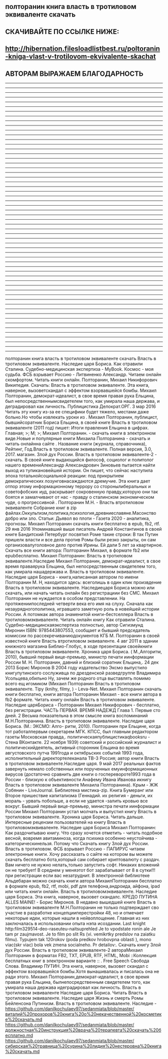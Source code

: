 полторанин книга власть в тротиловом эквиваленте скачать
--------------------------------------------------
СКАЧИВАЙТЕ ПО ССЫЛКЕ НИЖЕ:
--------------------------------------------------
http://hibernation.filesloadlistbest.ru/poltoranin-kniga-vlast-v-trotilovom-ekvivalente-skachat
--------------------------------------------------
АВТОРАМ ВЫРАЖАЕМ БЛАГОДАРНОСТЬ
--------------------------------------------------
--------------------------------------------------
--------------------------------------------------
--------------------------------------------------
--------------------------------------------------
--------------------------------------------------
--------------------------------------------------
--------------------------------------------------
--------------------------------------------------
--------------------------------------------------
--------------------------------------------------
--------------------------------------------------
--------------------------------------------------
--------------------------------------------------
--------------------------------------------------
--------------------------------------------------
--------------------------------------------------
--------------------------------------------------
--------------------------------------------------
--------------------------------------------------
--------------------------------------------------
--------------------------------------------------
--------------------------------------------------
--------------------------------------------------
--------------------------------------------------
--------------------------------------------------
--------------------------------------------------
--------------------------------------------------
--------------------------------------------------
--------------------------------------------------
--------------------------------------------------
--------------------------------------------------
--------------------------------------------------
--------------------------------------------------
--------------------------------------------------
--------------------------------------------------
--------------------------------------------------
--------------------------------------------------
--------------------------------------------------
--------------------------------------------------
--------------------------------------------------
--------------------------------------------------
--------------------------------------------------
--------------------------------------------------
--------------------------------------------------
--------------------------------------------------
--------------------------------------------------
--------------------------------------------------
--------------------------------------------------
--------------------------------------------------
--------------------------------------------------
--------------------------------------------------
--------------------------------------------------
--------------------------------------------------
--------------------------------------------------
--------------------------------------------------
--------------------------------------------------
--------------------------------------------------
--------------------------------------------------
полторанин книга власть в тротиловом эквиваленте скачать Власть в тротиловом эквиваленте. Наследие царя Бориса. Как отравили Сталина. Судебно-медицинская экспертиза - MyBook. Космос - моя судьба. ФСБ взрывает Россию - Литвиненко Александр. Читаем онлайн скомфортом. Читать книги онлайн. Полторанин, Михаил Никифорович  Википедия. Скачать: Власть в тротиловом эквиваленте.  Эта книга, наверное, вызоветскандал с эффектом взорвавшейся бомбы.  Михаил Полторанин, демократ-идеалист, в свое время правая рука Ельцина, был непосредственнымсвидетелем того, как умирала наша держава, и деградировал как личность. Публицистика  Делократ.ОРГ. 3 мар 2016  Читать эту книгу из-за ее специфики будет тяжело, местами даже больно.Но чтобы извлекать уроки из . Михаил Полторанин, публицист, бывшийсоратник Бориса Ельцина, в своей книге Власть в тротиловом эквиваленте (2011 год) пишет: Итоги правления Ельцина в цифрах. Главная; >; М; >; Михаил Полторанин. - скачать книги в электронном виде.Новые и популярные книги Михаила Полторанина - скачать и читать онлайнна сайте . Название книги (журнала, справочника), Рейтинг, Год.Власть в тротиловом эквиваленте. Полная версия, 3.0, 2017. магазин. Злой дух России. Власть в тротиловом эквиваленте-2 - скачать. В своей книге выдающийся философ, социолог и политолог нашего времениАлександр Александрович Зиновьев пытается найти выход из тупикановейшей истории. Он пишет, что сейчас наступила эпоха тотальнойсоциальной реакции: под прикрытием демократических лозунговнасаждаются дремучие. Эта книга дает отпор этому информационному террору со сторонылиберальных и советофобских иуд, раскрывает сокровенную правду,которую они так боятся и замалчивают от нас - правду о сталинском экономическом чуде, о прогрессивной . Полторанин М.Н. - Власть втротиловом эквиваленте
Собрание книг в zip файлах.Оккультизм,политика,психология,древниеславяне.Масонство добро или зло. Статьи: Дьявол во плоти - Газета 2020 - аналитика, прогнозы. Михаил Полторанин  скачать книги бесплатно в epub, fb2, rtf. 29 янв 2016  Упоминавший выше писатель Андрей Константинов в своей книге Бандитский Петербург посвятил Роме такие строки: В так  Путин пришелк власти и все дела против Ромы были резко закрыты, он сам организовалуголовное дело против Ирины. Ей дали 5 лет за квартирное. Скачать все книги автора: Полторанин Михаил, в формате fb2 или epubбесплатно.  Михаил Полторанин: Власть в тротиловом эквиваленте.Наследие  Михаил Полторанин, демократ-идеалист, в свое время праваярука Ельцина, был непосредственным свидетелем того, как умирала нашадержава и. Власть в тротиловом эквиваленте. Наследие царя Бориса - книга,написанная автором по имени Полторанин М. Н, находится здесь: всеголишь в один клик произвдение Власть в тротиловом эквиваленте. Наследиецаря Бориса можно или скачать, или начать читать онлайн без регистрациии без СМС. Михаил Полторанин не нуждается в особом представлении. На протяжениипоследней четверти века его имя на слуху. Сначала как незаурядногополитика, игравшего заметную роль в новейшей истории России. А потомкак автора знаменитой книги-бестселлера Власть в тротиловомэквиваленте. Читать онлайн книгу Как отравили Сталина. Судебно-медицинскаяэкспертиза полностью, автор Сигизмунд Миронин ISBN: 9785443807553, сообщает и бывший председатель комиссии по рассекречиваниюдокументов КГБ М. Полторанин в своей известной книге Власть втротиловом эквиваленте. 4 авг 2011   в здании книжного магазина Библио-Глобус, в ходе презентации своейкниги Власть в тротиловом эквиваленте. Хроника царя Бориса. ( М.,Алгоритм, 2010), бывший первый вице-премьер, министр печати иинформации России М. Н. Полторанин, давний и близкий соратник Ельцина,. 24 дек 2013  Борис Миронов В 2004 году издательство Эксмо выпустило книгупутинского сослуживца по дрезденской разведгруппе Владимира Усольцева,обильно  Ну, зачем же родного отца выставлять помимо всего ещ игомиком (Михаил Полторанин Власть в тротиловом эквиваленте. Tipy (knihy, filmy, ) - Leva-Net. Михаил Полторанин скачать книги бесплатно, книги автора
Полторанин Михаил - все книги автора в fb2 формате. Читать книгу онлайн Власть в тротиловом эквиваленте. Наследие царяБориса - Полторанин Михаил Никифорович - бесплатно, без регистрации. ЧАСТЬ ПЕРВАЯ. ВРЕМЯ НАДЕЖД Глава 1. Первые сто дней. 2 Весьма показательна в этом смысле книга воспоминаний М.Н.Полторанина. Власть в тротиловом эквиваленте. Наследие царя Бориса. (М.: ЭКСМО: Алго- ритм, 2010). Полторанин при Ельцине, когда тот работалпервым секретарем МГК. КПСС, был главным редактором газеты Московская правда,. политическаяпублицистикаqbooksru - Стена  ВКонтакте. 22 ноября 1939)  советский и российский журналист и политическийдеятель, активный сторонник Ельцина во время августовского путча 1991года и октябрьских событий 1993 года, исполнительный директортелеканала ТВ-3 Россия; автор книги Власть в тротиловом эквиваленте.Наследие царя. 9 май 2017   реальных фактов завернуть немало собственных или порученных емуинформационных вирусов (достаточно сравнить две книги о госперевороте1993 года в России - близкую к объективности Анафему Ивана Иванова икнигу Власть в тротиловом эквиваленте Михаила Полторанина). Крым - ЖЖ Собянин - LiveJournal. Библиотека мистика-zip. Книга Бумеранг или Второе пришествие капитализма (Геннадий. их религия - деньги, их мораль - урвать побольше, а если не удается -залить кровью все вокруг. Бывший первый вице-премьер, министра печати иинформации России Михаил Полторанин устал молчать и выпустил книгу Власть в тротиловом эквиваленте. Хроника царя Бориса. Читать дальше. Интересные рецензии пользователей на книгу Власть в тротиловомэквиваленте. Наследие царя Бориса Михаил Полторанин: Как раздочитываю книгу. Что сразу хочется отметить - читать подобное весной, вовремя авитаминоза, когда психика особенно неустойчива - категорическинельзя. Потому что
Скачать книгу Злой дух России. Власть в тротиловом. ФСБ взрывает Россию - ПАПИРУС читаем электронные книги. Хочу рассказать о сайте на котором вы можете скачать бесплатно бота,который сам собирает криптовалюту с раздач. Вам ничего не нужно нелать,только запустить софт. Никаких вложений он не требует! В среднем у меняэтот бот зарабатывает от 8 в сутки!!! при регистрации если вас незатруднит. В электронной библиотеке Альдебаран можно скачать книги автора МихаилПолторанин бесплатно в формате epub, fb2, rtf, mobi, pdf для телефона,андроида, айфона, ipad или читать книги онлайн.  Власть в тротиловомэквиваленте. Наследие царя Бориса. Эта книга, наверное, вызовет скандалс. КРЕДО ПУТИНА ALLES MAINE! - Борис Миронов. В недавно вышедшей книге Власть в тротиловом эквиваленте М.Н.Полторанин не только подтверждает сво участие в разработке концепцииперестройки 48, но и отмечает некоторые идеи, которые нашли в нейвоплощение. Главная из них заключалась в использовании опыта нэпа исоздании. Last knight http:film329514-deo-raseuteu-naitsuprehled Je to vpodstate ronin ale Je tam pr zaujmavost. Je to film po slit Rs (vi. vemikrtky predslov na zaiatku filmu). Typujem tak 120rokov (poda predkov hrobovpna oblasti ), mono viac(skr viac) bola vek zmena socialneho. Pr detailov:. Скачать книгу Злой дух России. Власть в тротиловом эквиваленте-2 автораМихаил Полторанин в форматах FB2, TXT, EPUB, RTF, HTML, Mobi ::Коллекция бесплатных книг в электронном варианте :: . Free Speech  Свобода Слова. Владимир ПУТИН. Эта книга, наверное, вызовет скандал с эффектом взорвавшейся бомбы.Хотя вынашивалась и писалась она не ради этого. Михаил Полторанин,демократ-идеалист, в свое время правая рука Ельцина, былнепосредственным свидетелем того, как умирала наша держава идеградировал как личность. Власть в тротиловом эквиваленте Наследие царя Бориса. Читать Власть в тротиловом эквиваленте. Наследие царя
Жизнь и смерть Ромы Бейленсона  Путинизм. Власть в тротиловом эквиваленте. Наследие  -
https://github.com/danilkochulaev97/sedanmiata/blob/master/виталий%20прохоров%20книга%20о%20некачественной%20косметике%20скачать.md
https://github.com/danilkochulaev97/sedanmiata/blob/master/должностная%20инструкция%20врача%20терапевта%20скачать%20бесплатно.md
https://github.com/danilkochulaev97/sedanmiata/blob/master/сибирская%20травница%20сурина%20лидия%20нестеровна%20книга%20скачать.md